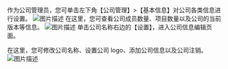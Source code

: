作为公司管理员，您可单击左下角【公司管理】>【基本信息】对公司各类信息进行设置。
![图片描述](https://main.qcloudimg.com/raw/4649ba73d96a4c17e560ff9bef42013d.png)
在这里，您可查看公司成员数量、项目数量以及公司的当前版本等信息。
![图片描述](https://main.qcloudimg.com/raw/8edf09455c3c6f7e66701cf3d8fb6fba.png)
单击公司名称右边的【设置】，进入公司信息编辑页面。

在这里，您可修改公司名称、设置公司 logo、添加公司信息以及公司注销。
![图片描述](https://main.qcloudimg.com/raw/b9945eb3fb46bcad7ebdb7b0cd74cc39.png)
